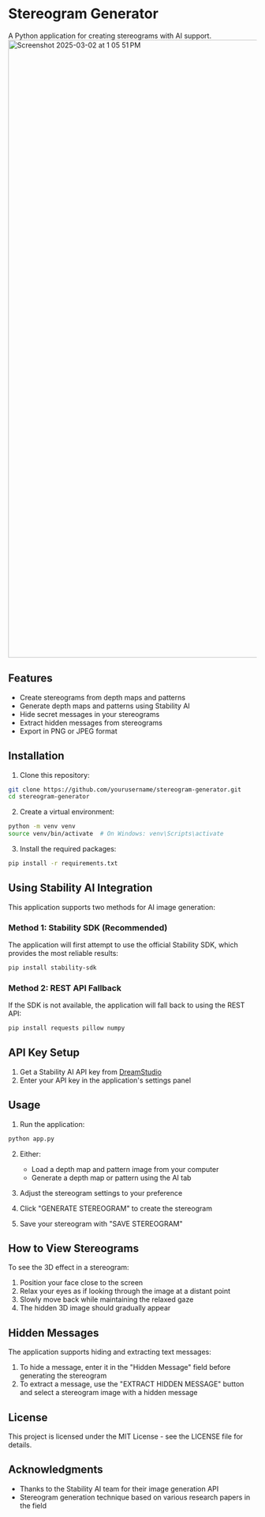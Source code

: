 # Stereogram Generator

A Python application for creating stereograms with AI support.
<img width="1249" alt="Screenshot 2025-03-02 at 1 05 51 PM" src="https://github.com/user-attachments/assets/87d26c18-c92d-4209-a448-183d10d3ba50" />

## Features

- Create stereograms from depth maps and patterns
- Generate depth maps and patterns using Stability AI
- Hide secret messages in your stereograms
- Extract hidden messages from stereograms
- Export in PNG or JPEG format

## Installation

1. Clone this repository:
```bash
git clone https://github.com/yourusername/stereogram-generator.git
cd stereogram-generator
```

2. Create a virtual environment:
```bash
python -m venv venv
source venv/bin/activate  # On Windows: venv\Scripts\activate
```

3. Install the required packages:
```bash
pip install -r requirements.txt
```

## Using Stability AI Integration

This application supports two methods for AI image generation:

### Method 1: Stability SDK (Recommended)

The application will first attempt to use the official Stability SDK, which provides the most reliable results:

```bash
pip install stability-sdk
```

### Method 2: REST API Fallback

If the SDK is not available, the application will fall back to using the REST API:

```bash
pip install requests pillow numpy
```

## API Key Setup

1. Get a Stability AI API key from [DreamStudio](https://dreamstudio.ai/account)
2. Enter your API key in the application's settings panel

## Usage

1. Run the application:
```bash
python app.py
```

2. Either:
   - Load a depth map and pattern image from your computer
   - Generate a depth map or pattern using the AI tab

3. Adjust the stereogram settings to your preference

4. Click "GENERATE STEREOGRAM" to create the stereogram

5. Save your stereogram with "SAVE STEREOGRAM"

## How to View Stereograms

To see the 3D effect in a stereogram:

1. Position your face close to the screen
2. Relax your eyes as if looking through the image at a distant point
3. Slowly move back while maintaining the relaxed gaze
4. The hidden 3D image should gradually appear

## Hidden Messages

The application supports hiding and extracting text messages:

1. To hide a message, enter it in the "Hidden Message" field before generating the stereogram
2. To extract a message, use the "EXTRACT HIDDEN MESSAGE" button and select a stereogram image with a hidden message

## License

This project is licensed under the MIT License - see the LICENSE file for details.

## Acknowledgments

- Thanks to the Stability AI team for their image generation API
- Stereogram generation technique based on various research papers in the field
